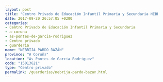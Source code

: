 ```yaml
---
layout: post
title: "Centro Privado de Educación Infantil Primaria y Secundaria NEBRIJA PARDO BAZÁN"
date: 2017-09-20 20:57:05 +0200
categories:
- Centro Privado de Educación Infantil Primaria y Secundaria
- a-coruna
- as-pontes-de-garcia-rodriguez
- Centro privado
- guarderia
name: "NEBRIJA PARDO BAZÁN"
province: "A Coruña"
location: "As Pontes de Garcia Rodriguez"
code: "15013621"
type: "Centro privado"
permalink: /guarderias/nebrija-pardo-bazan.html
---
```

